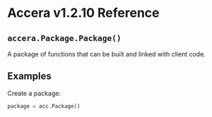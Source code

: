 [//]: # (Project: Accera)
[//]: # (Version: v1.2.10)

# Accera v1.2.10 Reference

## `accera.Package.Package()`
A package of functions that can be built and linked with client code.

## Examples

Create a package:

```python
package = acc.Package()
```

<div style="page-break-after: always;"></div>
